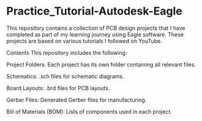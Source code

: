 # Practice_Tutorial-Autodesk-Eagle
This repository contains a collection of PCB design projects that I have completed as part of my learning journey using Eagle software. These projects are based on various tutorials I followed on YouTube.

Contents
This repository includes the following:

Project Folders: Each project has its own folder containing all relevant files.

Schematics: .sch files for schematic diagrams.

Board Layouts: .brd files for PCB layouts.

Gerber Files: Generated Gerber files for manufacturing.

Bill of Materials (BOM): Lists of components used in each project.

